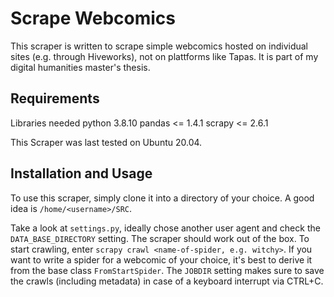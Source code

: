 # Scrape Webcomics

This scraper is written to scrape simple webcomics hosted on individual sites (e.g. through Hiveworks), not on plattforms like Tapas. It is part of my digital humanities master's thesis.

## Requirements

Libraries needed
python 3.8.10
pandas <= 1.4.1 
scrapy <= 2.6.1

This Scraper was last tested on Ubuntu 20.04.

## Installation and Usage

To use this scraper, simply clone it into a directory of your choice. A good idea is `/home/<username>/SRC`.

Take a look at `settings.py`, ideally chose another user agent and check the `DATA_BASE_DIRECTORY` setting. The scraper should work out of the box. To start crawling, enter `scrapy crawl <name-of-spider, e.g. witchy>`.
If you want to write a spider for a webcomic of your choice, it's best to derive it from the base class `FromStartSpider`. The `JOBDIR` setting makes sure to save the crawls (including metadata) in case of a keyboard interrupt via CTRL+C.